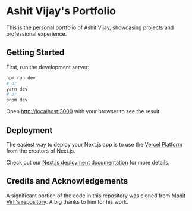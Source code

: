 # Ashit Vijay's Portfolio

This is the personal portfolio of Ashit Vijay, showcasing projects and professional experience.

## Getting Started

First, run the development server:

```bash
npm run dev
# or
yarn dev
# or
pnpm dev
```

Open [http://localhost:3000](http://localhost:3000) with your browser to see the result.

## Deployment

The easiest way to deploy your Next.js app is to use the [Vercel Platform](https://vercel.com/new?utm_medium=default-template&filter=next.js&utm_source=create-next-app&utm_campaign=create-next-app-readme) from the creators of Next.js.

Check out our [Next.js deployment documentation](https://nextjs.org/docs/deployment) for more details.

## Credits and Acknowledgements

A significant portion of the code in this repository was cloned from [Mohit Virli's repository](https://github.com/mohitvirli/mohitvirli.github.io). A big thanks to him for his work.
